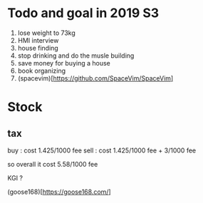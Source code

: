 # Todo and goal in 2019 S3
1. lose weight to 73kg
2. HMI interview
3. house finding
4. stop drinking and do the musle building
5. save money for buying a house
6. book organizing
7. (spacevim)[https://github.com/SpaceVim/SpaceVim]

# Stock 
## tax

buy : cost 1.425/1000 fee
sell : cost 1.425/1000 fee + 3/1000 fee 

so overall it cost 5.58/1000 fee

KGI ?

(goose168)[https://goose168.com/]

